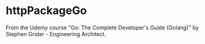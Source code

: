 # httpPackageGo
From the Udemy course "Go: The Complete Developer's Guide (Golang)" by Stephen Grider - Engineering Architect.

